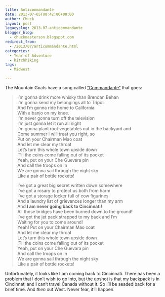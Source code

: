 ```yaml
---
title: Anticommandante
date: 2013-07-05T00:42:00+00:00
author: Chuck
layout: post
legacyslug: 2013-07-anticommandante
blogger_blog:
  - chuckmasterson.blogspot.com
redirect_from:
  - /2013/07/anticommandante.html
categories:
  - Year of Adventure
  - hitchhiking
tags:
  - Midwest

---
```


The Mountain Goats have a song called
[“Commandante”](https://www.youtube.com/watch?v=9pKO0gRdNeE) that
goes: 



> I’m gonna drink more whisky than Brendan Behan  
> I’m gonna send my belongings all to Tripoli  
> And I’m gonna ride home to California  
> With a banjo on my knee.  
> I’m never gonna turn off the television  
> I’m just gonna let it run all night  
> I’m gonna plant root vegetables out in the backyard and  
> Come summer I will treat you right, so  
> Put on your Chairman Mao coat  
> And let me clear my throat  
> Let’s turn this whole town upside down  
> ‘Til the coins come falling out of its pocket  
> Yeah, put on your Che Guevara pin  
> And call the troops on in  
> We are gonna sail through the night sky  
> Like a pair of bottle rockets!
> 
> I’ve got a great big secret written down somewhere  
> I’ve got a rosary to protect us both from harm  
> I’ve got a storage locker full of cow figurines  
> And a laundry list of grievances longer than my arm  
> And **I am never going back to Cincinnati!**  
> All those bridges have been burned down to the ground!  
> I’ve got the jet pack strapped to my back and I’m  
> Waiting for you to come around!  
> Yeah! Put on your Chairman Mao coat  
> And let me clear my throat  
> Let’s turn this whole town upside down  
> ’Til the coins come falling out of its pocket  
> Yeah, put on your Che Guevara pin  
> And call the troops on in  
> We are gonna sail through the night sky  
> Like a pair of bottle rockets!

Unfortunately, it looks like I am coming back to Cincinnati. There has been a
problem that I don’t wish to go into, but the upshot is that my backpack
is in Cincinnati and I can’t travel Canada without it. So I’ll be
seaded back for a brief time. And *then* out West. Never fear,
it’ll happen.

